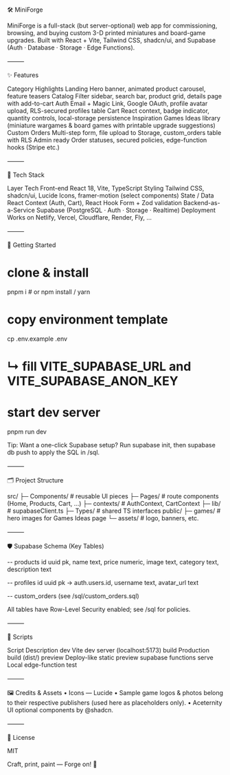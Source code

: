 🛠️ MiniForge

MiniForge is a full-stack (but server-optional) web app for commissioning, browsing, and buying custom 3-D printed miniatures and board-game upgrades. Built with React + Vite, Tailwind CSS, shadcn/ui, and Supabase (Auth · Database · Storage · Edge Functions).



⸻

✨ Features

Category	Highlights
Landing	Hero banner, animated product carousel, feature teasers
Catalog	Filter sidebar, search bar, product grid, details page with add-to-cart
Auth	Email + Magic Link, Google OAuth, profile avatar upload, RLS-secured profiles table
Cart	React context, badge indicator, quantity controls, local-storage persistence
Inspiration	Games Ideas library (miniature wargames & board games with printable upgrade suggestions)
Custom Orders	Multi-step form, file upload to Storage, custom_orders table with RLS
Admin ready	Order statuses, secured policies, edge-function hooks (Stripe etc.)


⸻

🔧 Tech Stack

Layer	Tech
Front-end	React 18, Vite, TypeScript
Styling	Tailwind CSS, shadcn/ui, Lucide Icons, framer-motion (select components)
State / Data	React Context (Auth, Cart), React Hook Form + Zod validation
Backend-as-a-Service	Supabase (PostgreSQL · Auth · Storage · Realtime)
Deployment	Works on Netlify, Vercel, Cloudflare, Render, Fly, …


⸻

🚀 Getting Started

# clone & install
pnpm i   # or npm install / yarn

# copy environment template
cp .env.example .env
# ↳ fill VITE_SUPABASE_URL and VITE_SUPABASE_ANON_KEY

# start dev server
pnpm run dev

Tip: Want a one-click Supabase setup? Run supabase init, then supabase db push to apply the SQL in /sql.

⸻

🗂️ Project Structure

src/
 ├─ Components/        # reusable UI pieces
 ├─ Pages/             # route components (Home, Products, Cart, …)
 ├─ contexts/          # AuthContext, CartContext
 ├─ lib/               # supabaseClient.ts
 ├─ Types/             # shared TS interfaces
 public/
 ├─ games/             # hero images for Games Ideas page
 └─ assets/            # logo, banners, etc.


⸻

🛡️ Supabase Schema (Key Tables)

-- products
id uuid pk, name text, price numeric, image text, category text, description text

-- profiles
id uuid pk → auth.users.id, username text, avatar_url text

-- custom_orders (see /sql/custom_orders.sql)

All tables have Row-Level Security enabled; see /sql for policies.

⸻

📄 Scripts

Script	Description
dev	Vite dev server (localhost:5173)
build	Production build (dist/)
preview	Deploy-like static preview
supabase functions serve	Local edge-function test


⸻

🖼️ Credits & Assets
	•	Icons — Lucide
	•	Sample game logos & photos belong to their respective publishers (used here as placeholders only).
	•	Aceternity UI optional components by @shadcn.

⸻

📜 License

MIT

Craft, print, paint — Forge on! 🔨
